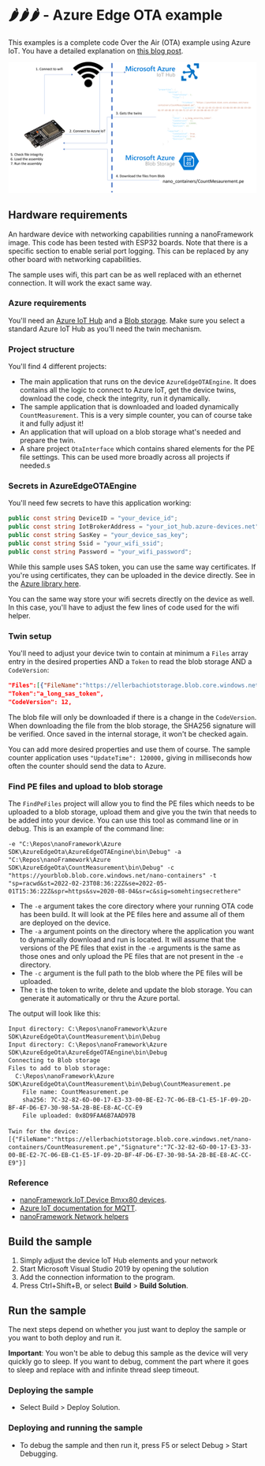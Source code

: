 # 🌶️🌶️🌶️ - Azure Edge OTA example

This examples is a complete code Over the Air (OTA) example using Azure IoT. You have a detailed explanation on [this blog post](https://www.nanoframework.net/over-the-air-net-nanoframework-code-update-using-azure-iot/).

![Architecture](architecture.png)

## Hardware requirements

An hardware device with networking capabilities running a nanoFramework image. 
This code has been tested with ESP32 boards. Note that there is a specific section to enable serial port logging. This can be replaced by any other board with networking capabilities.

The sample uses wifi, this part can be as well replaced with an ethernet connection. It will work the exact same way.

### Azure requirements

You'll need an [Azure IoT Hub](https://docs.microsoft.com/en-us/azure/iot-hub/iot-concepts-and-iot-hub) and a [Blob storage](https://docs.microsoft.com/en-us/azure/storage/blobs/). Make sure you select a standard Azure IoT Hub as you'll need the twin mechanism.

### Project structure

You'll find 4 different projects:

* The main application that runs on the device `AzureEdgeOTAEngine`. It does contains all the logic to connect to Azure IoT, get the device twins, download the code, check the integrity, run it dynamically.
* The sample application that is downloaded and loaded dynamically `CountMeasurement`. This is a very simple counter, you can of course take it and fully adjust it!
* An application that will upload on a blob storage what's needed and prepare the twin.
* A share project `OtaInterface` which contains shared elements for the PE file settings. This can be used more broadly across all projects if needed.s

### Secrets in AzureEdgeOTAEngine

You'll need few secrets to have this application working:

```csharp
public const string DeviceID = "your_device_id";
public const string IotBrokerAddress = "your_iot_hub.azure-devices.net";
public const string SasKey = "your_device_sas_key";
public const string Ssid = "your_wifi_ssid";
public const string Password = "your_wifi_password";
```

While this sample uses SAS token, you can use the same way certificates. If you're using certificates, they can be uploaded in the device directly. See in the [Azure library here](https://github.com/nanoframework/nanoFramework.Azure.Devices#storing-the-certificate-on-the-device).

You can the same way store your wifi secrets directly on the device as well. In this case, you'll have to adjust the few lines of code used for the wifi helper.

### Twin setup

You'll need to adjust your device twin to contain at minimum a `Files` array entry in the desired properties AND a `Token` to read the blob storage AND a `CodeVersion`:

```json
"Files":[{"FileName":"https://ellerbachiotstorage.blob.core.windows.net/nano-containers/CountMeasurement.pe","Signature":"7C-32-82-6D-00-17-E3-33-00-BE-E2-7C-06-EB-C1-E5-1F-09-2D-BF-4F-D6-E7-30-98-5A-2B-BE-E8-AC-CC-E9"}],
"Token":"a_long_sas_token",
"CodeVersion": 12,
```

The blob file will only be downloaded if there is a change in the `CodeVersion`. When downloading the file from the blob storage, the SHA256 signature will be verified. Once saved in the internal storage, it won't be checked again.

You can add more desired properties and use them of course. The sample counter application uses `"UpdateTime": 120000,` giving in milliseconds how often the counter should send the data to Azure.

### Find PE files and upload to blob storage

The `FindPeFiles` project will allow you to find the PE files which needs to be uploaded to a blob storage, upload them and give you the twin that needs to be added into your device. You can use this tool as command line or in debug. This is an example of the command line:

```shell
-e "C:\Repos\nanoFramework\Azure SDK\AzureEdgeOta\AzureEdgeOTAEngine\bin\Debug" -a "C:\Repos\nanoFramework\Azure SDK\AzureEdgeOta\CountMeasurement\bin\Debug" -c "https://yourblob.blob.core.windows.net/nano-containers" -t "sp=racwd&st=2022-02-23T08:36:22Z&se=2022-05-01T15:36:22Z&spr=https&sv=2020-08-04&sr=c&sig=somehtingsecrethere"
```

* The `-e` argument takes the core directory where your running OTA code has been build. It will look at the PE files here and assume all of them are deployed on the device.
* The `-a` argument points on the directory where the application you want to dynamically download and run is located. It will assume that the versions of the PE files that exist in the `-e` arguments is the same as those ones and only upload the PE files that are not present in the `-e` directory.
* The `-c` argument is the full path to the blob where the PE files will be uploaded.
* The `t` is the token to write, delete and update the blob storage. You can generate it automatically or thru the Azure portal.

The output will look like this:

```text
Input directory: C:\Repos\nanoFramework\Azure SDK\AzureEdgeOta\CountMeasurement\bin\Debug
Input directory: C:\Repos\nanoFramework\Azure SDK\AzureEdgeOta\AzureEdgeOTAEngine\bin\Debug
Connecting to Blob storage
Files to add to blob storage:
  C:\Repos\nanoFramework\Azure SDK\AzureEdgeOta\CountMeasurement\bin\Debug\CountMeasurement.pe
    File name: CountMeasurement.pe
    sha256: 7C-32-82-6D-00-17-E3-33-00-BE-E2-7C-06-EB-C1-E5-1F-09-2D-BF-4F-D6-E7-30-98-5A-2B-BE-E8-AC-CC-E9
    File uploaded: 0x8D9FAA6B7AAD97B

Twin for the device:
[{"FileName":"https://ellerbachiotstorage.blob.core.windows.net/nano-containers/CountMeasurement.pe","Signature":"7C-32-82-6D-00-17-E3-33-00-BE-E2-7C-06-EB-C1-E5-1F-09-2D-BF-4F-D6-E7-30-98-5A-2B-BE-E8-AC-CC-E9"}]
```

### Reference

- [nanoFramework.IoT.Device Bmxx80 devices](https://github.com/nanoframework/nanoFramework.IoT.Device/tree/develop/devices/Bmxx80).
- [Azure IoT documentation for MQTT](https://docs.microsoft.com/en-us/azure/iot-hub/iot-hub-mqtt-support).
- [nanoFramework Network helpers](https://github.com/nanoframework/Windows.Devices.Wifi)

## Build the sample

1. Simply adjust the device IoT Hub elements and your network
2. Start Microsoft Visual Studio 2019 by opening the solution
3. Add the connection information to the program.
4. Press Ctrl+Shift+B, or select **Build** \> **Build Solution**.

## Run the sample

The next steps depend on whether you just want to deploy the sample or you want to both deploy and run it.

**Important**: You won't be able to debug this sample as the device will very quickly go to sleep. If you want to debug, comment the part where it goes to sleep and replace with and infinite thread sleep timeout.

### Deploying the sample

- Select Build > Deploy Solution.

### Deploying and running the sample

- To debug the sample and then run it, press F5 or select Debug >  Start Debugging.

